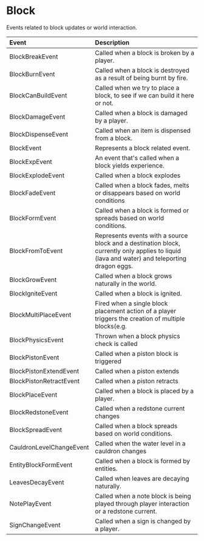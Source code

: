 # Block

Events related to block updates or world interaction.

| Event | Description |
| :--- | :--- |
| BlockBreakEvent | Called when a block is broken by a player. |
| BlockBurnEvent | Called when a block is destroyed as a result of being burnt by fire. |
| BlockCanBuildEvent | Called when we try to place a block, to see if we can build it here or not. |
| BlockDamageEvent | Called when a block is damaged by a player. |
| BlockDispenseEvent | Called when an item is dispensed from a block. |
| BlockEvent | Represents a block related event. |
| BlockExpEvent | An event that's called when a block yields experience. |
| BlockExplodeEvent | Called when a block explodes |
| BlockFadeEvent | Called when a block fades, melts or disappears based on world conditions |
| BlockFormEvent | Called when a block is formed or spreads based on world conditions. |
| BlockFromToEvent | Represents events with a source block and a destination block, currently only applies to liquid \(lava and water\) and teleporting dragon eggs. |
| BlockGrowEvent | Called when a block grows naturally in the world. |
| BlockIgniteEvent | Called when a block is ignited. |
| BlockMultiPlaceEvent | Fired when a single block placement action of a player triggers the creation of multiple blocks\(e.g. |
| BlockPhysicsEvent | Thrown when a block physics check is called |
| BlockPistonEvent | Called when a piston block is triggered |
| BlockPistonExtendEvent | Called when a piston extends |
| BlockPistonRetractEvent | Called when a piston retracts |
| BlockPlaceEvent | Called when a block is placed by a player. |
| BlockRedstoneEvent | Called when a redstone current changes |
| BlockSpreadEvent | Called when a block spreads based on world conditions. |
| CauldronLevelChangeEvent | Called when the water level in a cauldron changes |
| EntityBlockFormEvent | Called when a block is formed by entities. |
| LeavesDecayEvent | Called when leaves are decaying naturally. |
| NotePlayEvent | Called when a note block is being played through player interaction or a redstone current. |
| SignChangeEvent | Called when a sign is changed by a player. |

